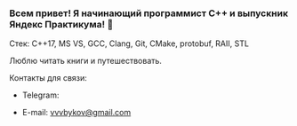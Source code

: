 ### Всем привет! Я начинающий программист С++ и выпускник Яндекс Практикума! 👋

Стек: C++17, MS VS, GCC, Clang, Git, CMake, protobuf, RAII, STL

Люблю читать книги и путешествовать.

Контакты для связи:

+ Telegram:
- E-mail: vvvbykov@gmail.com
<!--
**Scortlin/Scortlin** is a ✨ _special_ ✨ repository because its `README.md` (this file) appears on your GitHub profile.

Here are some ideas to get you started:

- 🔭 I’m currently working on ...
- 🌱 I’m currently learning ...
- 👯 I’m looking to collaborate on ...
- 🤔 I’m looking for help with ...
- 💬 Ask me about ...
- 📫 How to reach me: ...
- 😄 Pronouns: ...
- ⚡ Fun fact: ...
-->
